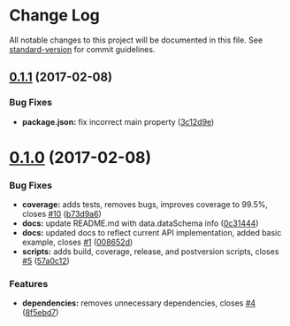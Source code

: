 # Change Log

All notable changes to this project will be documented in this file. See [standard-version](https://github.com/conventional-changelog/standard-version) for commit guidelines.

<a name="0.1.1"></a>
## [0.1.1](https://github.com/GaiamTV/transformalizer/compare/v0.1.0...v0.1.1) (2017-02-08)


### Bug Fixes

* **package.json:** fix incorrect main property ([3c12d9e](https://github.com/GaiamTV/transformalizer/commit/3c12d9e))



<a name="0.1.0"></a>
# [0.1.0](https://github.com/GaiamTV/transformalizer/compare/v0.0.1...v0.1.0) (2017-02-08)


### Bug Fixes

* **coverage:** adds tests, removes bugs, improves coverage to 99.5%, closes [#10](https://github.com/GaiamTV/transformalizer/issues/10) ([b73d9a6](https://github.com/GaiamTV/transformalizer/commit/b73d9a6))
* **docs:** update README.md with data.dataSchema info ([0c31444](https://github.com/GaiamTV/transformalizer/commit/0c31444))
* **docs:** updated docs to reflect current API implementation, added basic example, closes [#1](https://github.com/GaiamTV/transformalizer/issues/1) ([008652d](https://github.com/GaiamTV/transformalizer/commit/008652d))
* **scripts:** adds build, coverage, release, and postversion scripts, closes [#5](https://github.com/GaiamTV/transformalizer/issues/5) ([57a0c12](https://github.com/GaiamTV/transformalizer/commit/57a0c12))


### Features

* **dependencies:** removes unnecessary dependencies, closes [#4](https://github.com/GaiamTV/transformalizer/issues/4) ([8f5ebd7](https://github.com/GaiamTV/transformalizer/commit/8f5ebd7))
